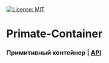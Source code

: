 [![License: MIT](https://img.shields.io/badge/license-MIT-498e7f.svg)](https://mit-license.org/)
# Primate-Container

### Примитивный контейнер | [API](https://github.com/Jagepard/Primate-Container/blob/master/api.md "Documentation API")
